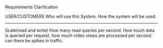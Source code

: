 Requirements Clarification

USER/CUSTOMERS
Who will use this System.
How the system will be used.

-----------------------------------
Scale(read and write)
How many read queries per second.
How much data is queried per request.
how much video views are processed per second.
can there be spikes in traffic.

